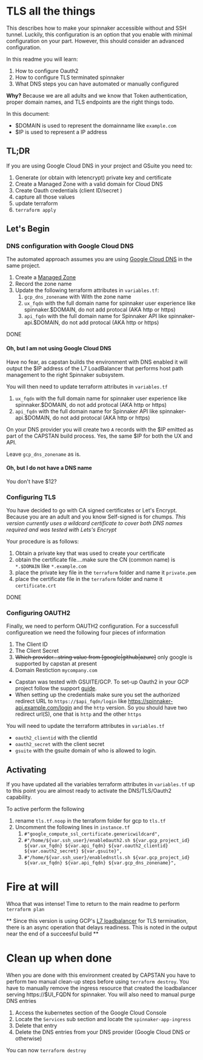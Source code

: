 # TLS all the things

This describes how to make your spinnaker accessible without and SSH tunnel. Luckily, this configuration is an option that you enable with minimal configuration on your part. However, this should consider an advanced configuration. 

In this readme you will learn:
1. How to configure Oauth2 
2. How to configure TLS terminated spinnaker
3. What DNS steps you can have automated or manually configured

**Why?** Because we are all adults and we know that Token authentication, proper domain names, and TLS endpoints are the right things todo.

In this document:
- $DOMAIN is used to represent the domainname like `example.com`
- $IP is used to represent a IP address

## TL;DR

If you are using Google Cloud DNS in your project and GSuite you need to:
1. Generate (or obtain with letencrypt) private key and certificate
2. Create a Managed Zone with a valid domain for Cloud DNS
3. Create Oauth credentials (client ID/secret  )
4. capture all those values
5. update terraform
6. `terraform apply`


## Let's Begin
### DNS configuration with Google Cloud DNS

The automated approach assumes you are using [Google Cloud DNS](https://cloud.google.com/dns/) in the same project.

1. Create a [Managed Zone](https://cloud.google.com/dns/quickstart)
2. Record the zone name
3. Update the following terraform attributes in `variables.tf`:
   1. `gcp_dns_zonename` with With the zone name
   2. `ux_fqdn` with the full domain name for spinnaker user experience like spinnaker.$DOMAIN, do not add protocal (AKA http or https)
   3. `api_fqdn` with the full domain name for Spinnaker API  like spinnaker-api.$DOMAIN, do not add protocal (AKA http or https)


DONE


#### Oh, but I am not using Google Cloud DNS

Have no fear, as capstan builds the environment with DNS enabled it will output the $IP address of the L7 LoadBalancer that performs host path management to the right Spinnaker subsystem. 

You will then need to update terraform attributes in `variables.tf`
1. `ux_fqdn` with the full domain name for spinnaker user experience like spinnaker.$DOMAIN, do not add protocal (AKA http or https)
2. `api_fqdn` with the full domain name for Spinnaker API  like spinnaker-api.$DOMAIN, do not add protocal (AKA http or https)

On your DNS provider you will create two `A` records with the $IP emitted as part of the CAPSTAN build process. Yes, the same $IP for both the UX and API. 

Leave `gcp_dns_zonename` as is. 

#### Oh, but I do not have a DNS name

You don't have $12? 

### Configuring TLS
You have decided to go with CA signed certificates or Let's Encrypt. Because you are an adult and you know Self-signed is for chumps. *This version currently uses a wildcard certificate to cover both DNS names required and was tested with Lets's Encrypt*

Your procedure is as follows:
1. Obtain a private key that was used to create your certificate
2. obtain the certificate file....make sure the CN (common name) is `*.$DOMAIN` like `*.example.com`
3. place the private key file in the `terraform` folder and name it `private.pem`
4. place the certificate file in the `terraform` folder and name it `certificate.crt`

DONE

### Configuring OAUTH2

Finally, we need to perform OAUTH2 configuration. For a successfull configureation we need the following four pieces of information

1. The Client ID
2. The Client Secret
3. ~~Which provider...string value from [google|github|azure]~~ only google is supported by capstan at present
4. Domain Restiction `mycompany.com`


- Capstan was tested with GSUITE/GCP. To set-up Oauth2 in your GCP project follow the support [guide](https://support.google.com/cloud/answer/6158849).
- When setting up the credentials make sure you set the authorized redirect URL to `https://$api_fqdn/login` like https://spinnaker-api.example.com/login and the `http` version. So you should have two redirect url(S), one that is `http` and the other `https`

You will need to update the terraform attributes in `variables.tf`
- `oauth2_clientid` with the clientId
- `oauth2_secret` with the client secret
- `gsuite` with the gsuite domain of who is allowed to login.
 

## Activating 

If you have updated all the variables terraform attributes in `variables.tf` up to this point you are almost ready to activate the DNS/TLS/Oauth2 capability. 

To active perform the following

1. rename `tls.tf.noop` in the terraform folder for gcp to `tls.tf`
1. Uncomment the following lines in `instance.tf`
   1. `#"google_compute_ssl_certificate.genericwildcard",`
   1. `#"/home/${var.ssh_user}/enableOauth2.sh ${var.gcp_project_id} ${var.ux_fqdn} ${var.api_fqdn} ${var.oauth2_clientid} ${var.oauth2_secret} ${var.gsuite}",`
   1. `#"/home/${var.ssh_user}/enablednstls.sh ${var.gcp_project_id} ${var.ux_fqdn} ${var.api_fqdn} ${var.gcp_dns_zonename}",`


# Fire at will

 Whoa that was intense! Time to return to the main readme to perform `terraform plan`

 ** Since this version is using GCP's [L7 loadbalancer](https://github.com/kubernetes/ingress-gce/) for TLS termination, there is an async operation that delays readiness. This is noted in the output near the end of a succeesful build **


# Clean up when done

When you are done with this environment created by CAPSTAN you have to perform two manual clean-up steps before using `terraform destroy`. You have to manually remove the ingress resource that created the loadbalancer serving https://$UI_FQDN for spinnaker. You will also need to manual purge DNS entries

1. Access the kubernetes section of the Google Cloud Console
1. Locate the `Services` sub section and locate the `spinnaker-app-ingress`
1. Delete that entry
1. Delete the DNS entries from your DNS provider (Google Cloud DNS or otherwise)

You can now `terraform destroy`
